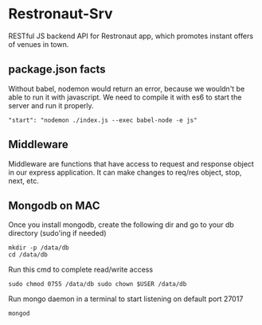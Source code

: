 # Restronaut-Srv
RESTful JS backend API for Restronaut app, which promotes instant offers of venues in town.

## package.json facts
Without babel, nodemon would return an error, because we wouldn't be able to run it with javascript. We need to compile it with es6 to start the server and run it properly.
```
"start": "nodemon ./index.js --exec babel-node -e js"
```
## Middleware
Middleware are functions that have access to request and response object in our express application. It can make changes to req/res object, stop, next, etc.

## Mongodb on MAC
Once you install mongodb, create the following dir and go to your db directory (sudo'ing if needed)
```
mkdir -p /data/db
cd /data/db
```

Run this cmd to complete read/write access
```
sudo chmod 0755 /data/db sudo chown $USER /data/db
```

Run mongo daemon in a terminal to start listening on default port 27017
```
mongod
```